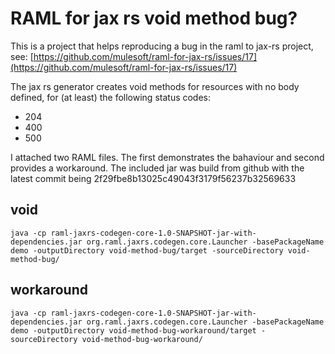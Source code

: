 # RAML for jax rs void method bug?

This is a project that helps reproducing a bug in the raml to jax-rs project, see: [https://github.com/mulesoft/raml-for-jax-rs/issues/17](https://github.com/mulesoft/raml-for-jax-rs/issues/17)

The jax rs generator creates void methods for resources with no body defined, for (at least) the following status codes:

- 204
- 400
- 500

I attached two RAML files. The first demonstrates the bahaviour and second provides a workaround.
The included jar was build from github with the latest commit being 2f29fbe8b13025c49043f3179f56237b32569633

## void 
```terminal
java -cp raml-jaxrs-codegen-core-1.0-SNAPSHOT-jar-with-dependencies.jar org.raml.jaxrs.codegen.core.Launcher -basePackageName demo -outputDirectory void-method-bug/target -sourceDirectory void-method-bug/
```

## workaround
```terminal
java -cp raml-jaxrs-codegen-core-1.0-SNAPSHOT-jar-with-dependencies.jar org.raml.jaxrs.codegen.core.Launcher -basePackageName demo -outputDirectory void-method-bug-workaround/target -sourceDirectory void-method-bug-workaround/
```

